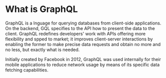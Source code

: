 # What is GraphQL

GraphQL is a lnguage for querying databases from client-side applications. On the backend, GQL specifies to the API how to present the data to the client. GraphQL redefines developers' work with APIs offering more flexibility and spped to market; it improves client-server interactions by enabling the former to make precise data requests and obtain no more and no less, but exactly what is needed.

Initially created by Facebook in 2012, GraphQL was used internally for their mobile applications to reduce network usage by means of its specific data fetching capabilities.
